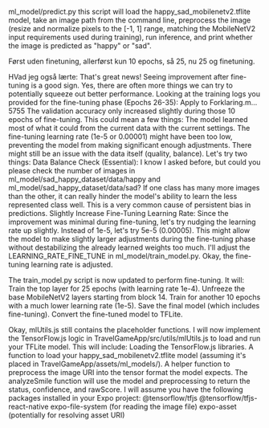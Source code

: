  ml_model/predict.py 
 this script will load the happy_sad_mobilenetv2.tflite model, take an image path from the command line, preprocess the image (resize and normalize pixels to the [-1, 1] range, matching the MobileNetV2 input requirements used during training), run inference, and print whether the image is predicted as "happy" or "sad".

Først uden finetuning, 
allerførst kun 10 epochs, så 25, nu 25 og finetuning.


HVad jeg også lærte:
That's great news! Seeing improvement after fine-tuning is a good sign. Yes, there are often more things we can try to potentially squeeze out better performance.
Looking at the training logs you provided for the fine-tuning phase (Epochs 26-35):
Apply to Forklaring.m...
5755
The validation accuracy only increased slightly during those 10 epochs of fine-tuning. This could mean a few things:
The model learned most of what it could from the current data with the current settings.
The fine-tuning learning rate (1e-5 or 0.00001) might have been too low, preventing the model from making significant enough adjustments.
There might still be an issue with the data itself (quality, balance).
Let's try two things:
Data Balance Check (Essential): I know I asked before, but could you please check the number of images in ml_model/sad_happy_dataset/data/happy and ml_model/sad_happy_dataset/data/sad? If one class has many more images than the other, it can really hinder the model's ability to learn the less represented class well. This is a very common cause of persistent bias in predictions.
Slightly Increase Fine-Tuning Learning Rate: Since the improvement was minimal during fine-tuning, let's try nudging the learning rate up slightly. Instead of 1e-5, let's try 5e-5 (0.00005). This might allow the model to make slightly larger adjustments during the fine-tuning phase without destabilizing the already learned weights too much.
I'll adjust the LEARNING_RATE_FINE_TUNE in ml_model/train_model.py.
Okay, the fine-tuning learning rate is adjusted.



 The train_model.py script is now updated to perform fine-tuning. It will:
Train the top layer for 25 epochs (with learning rate 1e-4).
Unfreeze the base MobileNetV2 layers starting from block 14.
Train for another 10 epochs with a much lower learning rate (1e-5).
Save the final model (which includes fine-tuning).
Convert the fine-tuned model to TFLite. 




Okay, mlUtils.js still contains the placeholder functions. I will now implement the TensorFlow.js logic in TravelGameApp/src/utils/mlUtils.js to load and run your TFLite model.
This will include:
Loading the TensorFlow.js libraries.
A function to load your happy_sad_mobilenetv2.tflite model (assuming it's placed in TravelGameApp/assets/ml_models/).
A helper function to preprocess the image URI into the tensor format the model expects.
The analyzeSmile function will use the model and preprocessing to return the status, confidence, and rawScore.
I will assume you have the following packages installed in your Expo project:
@tensorflow/tfjs
@tensorflow/tfjs-react-native
expo-file-system (for reading the image file)
expo-asset (potentially for resolving asset URI)